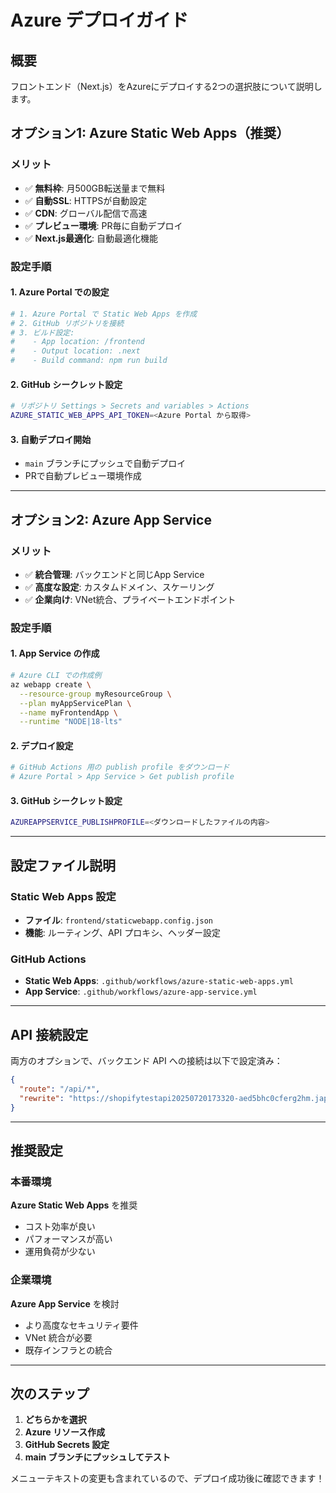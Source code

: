 # Azure デプロイガイド

## 概要
フロントエンド（Next.js）をAzureにデプロイする2つの選択肢について説明します。

## オプション1: Azure Static Web Apps（推奨）

### メリット
- ✅ **無料枠**: 月500GB転送量まで無料
- ✅ **自動SSL**: HTTPSが自動設定
- ✅ **CDN**: グローバル配信で高速
- ✅ **プレビュー環境**: PR毎に自動デプロイ
- ✅ **Next.js最適化**: 自動最適化機能

### 設定手順

#### 1. Azure Portal での設定
```bash
# 1. Azure Portal で Static Web Apps を作成
# 2. GitHub リポジトリを接続
# 3. ビルド設定:
#    - App location: /frontend
#    - Output location: .next
#    - Build command: npm run build
```

#### 2. GitHub シークレット設定
```bash
# リポジトリ Settings > Secrets and variables > Actions
AZURE_STATIC_WEB_APPS_API_TOKEN=<Azure Portal から取得>
```

#### 3. 自動デプロイ開始
- `main` ブランチにプッシュで自動デプロイ
- PRで自動プレビュー環境作成

---

## オプション2: Azure App Service

### メリット
- ✅ **統合管理**: バックエンドと同じApp Service
- ✅ **高度な設定**: カスタムドメイン、スケーリング
- ✅ **企業向け**: VNet統合、プライベートエンドポイント

### 設定手順

#### 1. App Service の作成
```bash
# Azure CLI での作成例
az webapp create \
  --resource-group myResourceGroup \
  --plan myAppServicePlan \
  --name myFrontendApp \
  --runtime "NODE|18-lts"
```

#### 2. デプロイ設定
```bash
# GitHub Actions 用の publish profile をダウンロード
# Azure Portal > App Service > Get publish profile
```

#### 3. GitHub シークレット設定
```bash
AZUREAPPSERVICE_PUBLISHPROFILE=<ダウンロードしたファイルの内容>
```

---

## 設定ファイル説明

### Static Web Apps 設定
- **ファイル**: `frontend/staticwebapp.config.json`
- **機能**: ルーティング、API プロキシ、ヘッダー設定

### GitHub Actions
- **Static Web Apps**: `.github/workflows/azure-static-web-apps.yml`
- **App Service**: `.github/workflows/azure-app-service.yml`

---

## API 接続設定

両方のオプションで、バックエンド API への接続は以下で設定済み：

```json
{
  "route": "/api/*",
  "rewrite": "https://shopifytestapi20250720173320-aed5bhc0cferg2hm.japanwest-01.azurewebsites.net/api/{*}"
}
```

---

## 推奨設定

### 本番環境
**Azure Static Web Apps** を推奨
- コスト効率が良い
- パフォーマンスが高い
- 運用負荷が少ない

### 企業環境
**Azure App Service** を検討
- より高度なセキュリティ要件
- VNet 統合が必要
- 既存インフラとの統合

---

## 次のステップ

1. **どちらかを選択**
2. **Azure リソース作成**
3. **GitHub Secrets 設定**
4. **main ブランチにプッシュしてテスト**

メニューテキストの変更も含まれているので、デプロイ成功後に確認できます！ 